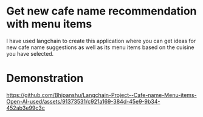 # Get new cafe name recommendation with menu items
I have used langchain to create this application where you can get ideas for new cafe name suggestions as well as its menu items based on the cuisine you have selected.

# Demonstration


https://github.com/Bhipanshu/Langchain-Project--Cafe-name-Menu-items-Open-AI-used/assets/91373531/c921a169-384d-45e9-9b34-452ab3e99c3c

